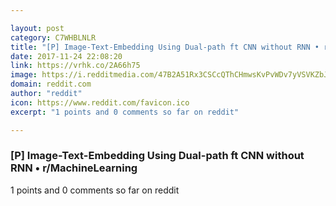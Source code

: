 ```yaml
---

layout: post
category: C7WHBLNLR
title: "[P] Image-Text-Embedding Using Dual-path ft CNN without RNN • r/MachineLearning"
date: 2017-11-24 22:08:20
link: https://vrhk.co/2A66h75
image: https://i.redditmedia.com/47B2A51Rx3CSCcQThCHmwsKvPvWDv7yVSVKZbJ6WjNY.jpg?w=320&s=ddd75a43083a266dfd8c96434e0b19d4
domain: reddit.com
author: "reddit"
icon: https://www.reddit.com/favicon.ico
excerpt: "1 points and 0 comments so far on reddit"

---
```


### [P] Image-Text-Embedding Using Dual-path ft CNN without RNN • r/MachineLearning

1 points and 0 comments so far on reddit
